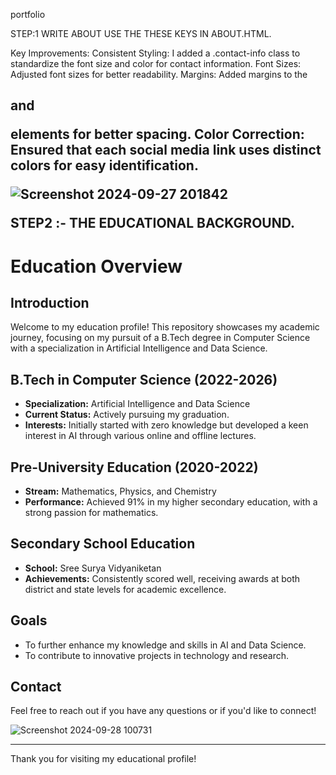  portfolio

STEP:1  WRITE ABOUT USE THE THESE KEYS IN ABOUT.HTML.

Key Improvements:
Consistent Styling: I added a .contact-info class to standardize the font size and color for contact information.
Font Sizes: Adjusted font sizes for better readability.
Margins: Added margins to the <h2> and <p> elements for better spacing.
Color Correction: Ensured that each social media link uses distinct colors for easy identification.

![Screenshot 2024-09-27 201842](https://github.com/user-attachments/assets/c77aa310-3302-4a59-a7ad-af4ae76038f2) 

STEP2 :- THE EDUCATIONAL BACKGROUND.

# Education Overview

## Introduction
Welcome to my education profile! This repository showcases my academic journey, focusing on my pursuit of a B.Tech degree in Computer Science with a specialization in Artificial Intelligence and Data Science.

## B.Tech in Computer Science (2022-2026)
- **Specialization:** Artificial Intelligence and Data Science
- **Current Status:** Actively pursuing my graduation.
- **Interests:** Initially started with zero knowledge but developed a keen interest in AI through various online and offline lectures.

## Pre-University Education (2020-2022)
- **Stream:** Mathematics, Physics, and Chemistry
- **Performance:** Achieved 91% in my higher secondary education, with a strong passion for mathematics.

## Secondary School Education
- **School:** Sree Surya Vidyaniketan
- **Achievements:** Consistently scored well, receiving awards at both district and state levels for academic excellence.

## Goals
- To further enhance my knowledge and skills in AI and Data Science.
- To contribute to innovative projects in technology and research.

## Contact
Feel free to reach out if you have any questions or if you'd like to connect!

![Screenshot 2024-09-28 100731](https://github.com/user-attachments/assets/2f267f67-7e47-4a6f-accf-c25673243c87)


---

Thank you for visiting my educational profile!


